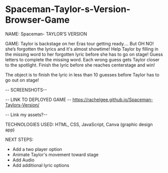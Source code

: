# Spaceman-Taylor-s-Version-Browser-Game

NAME: Spaceman- TAYLOR’S VERSION

GAME: Taylor is backstage on her Eras tour getting ready…. But OH NO! she’s forgotten the lyrics and it's almost showtime! Help Taylor by filling in the missing word to her forgotten lyric before she has to go on stage!  Guess letters to complete the missing word. Each wrong guess gets Taylor closer to the spotlight. Finish the lyric before she reaches centerstage and win! 

The object is to finish the lyric  in less than 10 guesses before Taylor has to go out on stage! 


-- SCREENSHOTS--

-- LINK TO DEPLOYED GAME --
https://rachelgee.github.io/Spaceman-Taylors-Version/ 

-- Link my assets?--

TECHNOLOGIES USED: HTML, CSS, JavaScript, Canva (graphic design app)

NEXT STEPS: 
- Add a two player option
- Animate Taylor's movement toward stage
- Add Audio
- Add additional lyric options
